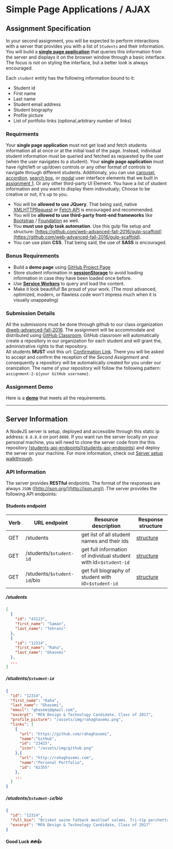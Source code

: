 # Simple Page Applications / AJAX

## Assignment Specification

In your second assignment, you will be expected to perform interactions with a server that provides you with a list of `Students` and their information. You will build a [**single page application**](https://en.wikipedia.org/wiki/Single-page_application) that queries this information from the server and displays it on the browser window through a basic interface. The focus is not on styling the interface, but a better look is always encouraged.

Each `student` entity has the following information bound to it:

- Student id
- First name
- Last name
- Student email address
- Student biography
- Profile picture
- List of portfolio links (optional,arbitrary number of links)

### Requirments

Your **single page application** must not get load and fetch students information all at once or at the initial load of the page. Instead, individual student information must be queried and fetched as requested by the user (when the user navigates to a student). Your **single page application** must have right/left or up/down controls or any other format of controls to navigate through different students. Additionaly, you can use [carousel](https://github.com/samantehrani/simple-carousel), [accordion](https://github.com/samantehrani/simple-accordion), [search box](), or [modal](https://github.com/samantehrani/simple-modal) user interface elements that we built in [assignment 1](https://github.com/web-advanced-fall-2016/assignment-1-spec). Or any other third-party UI Element. You have a list of student information and you want to display them indivudualy; Choose to be creative or not, it's up to you.

- You will be **allowed to use JQuery**. That being said, native [XMLHTTPRequest](https://developer.mozilla.org/en-US/docs/Web/API/XMLHttpRequest) or [Fetch API](https://developer.mozilla.org/en-US/docs/Web/API/Fetch_API) is encouraged and recommended. 
- You will be **allowed to use third-party front-end frameworks** like [Bootstrap](http://getbootstrap.com/) / [Foundation](http://foundation.zurb.com/) as well.
- You **must use gulp task automation**. Use this gulp file setup and structure: [https://github.com/web-advanced-fall-2016/gulp-scaffold](https://github.com/web-advanced-fall-2016/gulp-scaffold).
- You can use plain **CSS**. That being said, the use of **SASS** is encouraged. 

### Bonus Requirements

- Build a **demo page** using [GitHub Project Page](https://help.github.com/articles/configuring-a-publishing-source-for-github-pages/)
- Store student information in **[sessionStorage](https://developer.mozilla.org/en-US/docs/Web/API/Window/sessionStorage)** to avoid loading information in case they have been loaded once before.
- Use **[Service Workers](https://developer.mozilla.org/en-US/docs/Web/API/Service_Worker_API)** to query and load the content.
- Make it look beautiful! Be proud of your work. (The most advanced, optimized, modern, or flawless code won't impress much when it is visually unappealing)  

### Submission Details

All the submissions must be done through github to our class organization [@web-advanced-fall-2016](https://github.com/web-advanced-fall-2016). The assignment will be accommodate and distributed using [GitHub Classroom](https://classroom.github.com/). GitHub classroom will automatically create a repository in our organization for each student and will grant the, administrative rights to that repository.    
All students **MUST** visit this url: [Confirmation Link](https://classroom.github.com/assignment-invitations/b8a28fbffea8c86e797dee1654fd8234). There you will be asked to accept and confirm the reception of the *Second Assignment* and consequently a repository will be automatically created for you under our oranization. The name of your repository will follow the following pattern: `assignment-2-${your GitHub username}`.

### Assignment Demo 

Here is a **[demo](https://github.com/samantehrani/nerdishly-stunning-class)** that meets all the requirements. 

------

## Server Information

A NodeJS server is setup, deployed and accessible through this static ip address: `8.8.8.8` on port `8080`. If you want run the server locally on your personal machine, you will need to clone the server code from the this repository [[students-api-endpoints](https://github.com/samantehrani/students-api-endpoints)]([students-api-endpoints](https://github.com/samantehrani/students-api-endpoints)) and deploy the server on your machine. For more information, check out [Server setup walkthrough]([students-api-endpoints](https://github.com/samantehrani/students-api-endpoints)).

### API Information

The server provides **RESTful** endpoints. The format of the responses are always `JSON` ([http://json.org/](http://json.org)) .The server provides the following API endpoints:

#### Students endpoint

| Verb | URL endpoint                | Resource description                     | Response structure                       |
| :--- | --------------------------- | ---------------------------------------- | ---------------------------------------- |
| GET  | /students                   | get list of all student names and their ids | [structure](https://github.com/web-advanced-fall-2016/assignment-2-spec/blob/master/README.md#students) |
| GET  | /students/`$student-id`     | get full information of individual student with id=`$student-id` | [structure](https://github.com/web-advanced-fall-2016/assignment-2-spec/blob/master/README.md#studentsstudent-id) |
| GET  | /students/`$student-id`/bio | get full biography of student with id=`$student-id` | [structure](https://github.com/web-advanced-fall-2016/assignment-2-spec/blob/master/README.md#studentsstudent-idbio) |

##### /students

```json
[
  {
    "id": "43123",
    "first_name": "Saman",
    "last_name": "Tehrani"
  },
  {
	"id": "12314",
    "first_name": "Raha",
    "last_name": "Ghasemi"
  },
  ...
]
```

##### /students/`$student-id`

```json
{
  "id": "12314",
  "first_name": "Raha",
  "last_name": "Ghasemi",
  "email": "ghasemi@gmail.com",
  "excerpt": "MFA Design & Technology Candidate, Class of 2017",
  "profile_picture": "/assets/img/rahaghasemi.png",
  "links": [
	{
	  "url": "https://github.com/rahaghasemi",
      "name":"GitHub",
  	  "id": "23425",
      "icon": "/assets/img/github.png"
    },{
      "url": "http://rahaghasemi.com",
      "name":"Personal Portfolio",
  	  "id": "62355"
    },
    ...
  ]
}
```

##### /students/`$student-id`/bio

```json
{
  "id": "12314",
  "full_bio": "Brisket swine fatback meatloaf salami. Tri-tip porchetta turkey short ribs meatloaf. Flank pastrami andouille frankfurter biltong chuck. Pork loin meatball bresaola ham fatback swine, porchetta ground round shank t-bone beef spare ribs chuck salami hamburger.",
  "excerpt": "MFA Design & Technology Candidate, Class of 2017"
}
```



#### Good Luck :fire::fire::thumbsup: 
